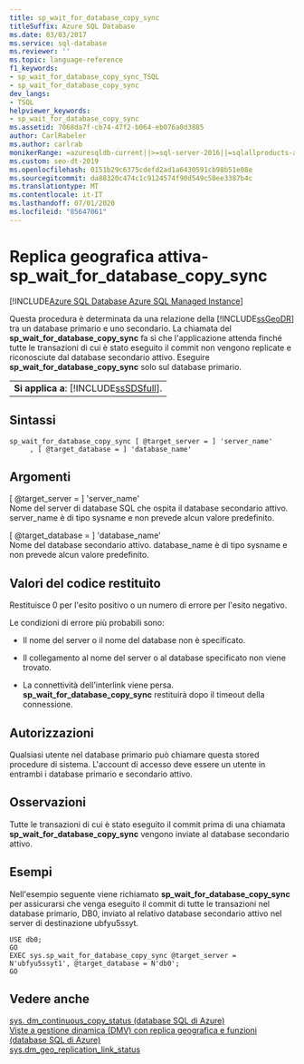 ```yaml
---
title: sp_wait_for_database_copy_sync
titleSuffix: Azure SQL Database
ms.date: 03/03/2017
ms.service: sql-database
ms.reviewer: ''
ms.topic: language-reference
f1_keywords:
- sp_wait_for_database_copy_sync_TSQL
- sp_wait_for_database_copy_sync
dev_langs:
- TSQL
helpviewer_keywords:
- sp_wait_for_database_copy_sync
ms.assetid: 7068da7f-cb74-47f2-b064-eb076a0d3885
author: CarlRabeler
ms.author: carlrab
monikerRange: =azuresqldb-current||>=sql-server-2016||=sqlallproducts-allversions||>=sql-server-linux-2017||=azuresqldb-mi-current
ms.custom: seo-dt-2019
ms.openlocfilehash: 0151b29c6375cdefd2ad1a6430591cb98b51e08e
ms.sourcegitcommit: da88320c474c1c9124574f90d549c50ee3387b4c
ms.translationtype: MT
ms.contentlocale: it-IT
ms.lasthandoff: 07/01/2020
ms.locfileid: "85647061"
---
```

# <a name="active-geo-replication---sp_wait_for_database_copy_sync"></a>Replica geografica attiva-sp_wait_for_database_copy_sync
[!INCLUDE[Azure SQL Database Azure SQL Managed Instance](../../includes/applies-to-version/asdb-asdbmi.md)]

  Questa procedura è determinata da una relazione della [!INCLUDE[ssGeoDR](../../includes/ssgeodr-md.md)] tra un database primario e uno secondario. La chiamata del **sp_wait_for_database_copy_sync** fa sì che l'applicazione attenda finché tutte le transazioni di cui è stato eseguito il commit non vengono replicate e riconosciute dal database secondario attivo. Eseguire **sp_wait_for_database_copy_sync** solo sul database primario.  
  
||  
|-|  
|**Si applica a**: [!INCLUDE[ssSDSfull](../../includes/sssdsfull-md.md)].|  
  
## <a name="syntax"></a>Sintassi  
  
```  
sp_wait_for_database_copy_sync [ @target_server = ] 'server_name'   
     , [ @target_database = ] 'database_name'  
```  
  
## <a name="arguments"></a>Argomenti  
 [ @target_server = ] 'server_name'  
 Nome del server di database SQL che ospita il database secondario attivo. server_name è di tipo sysname e non prevede alcun valore predefinito.  
  
 [ @target_database = ] 'database_name'  
 Nome del database secondario attivo. database_name è di tipo sysname e non prevede alcun valore predefinito.  
  
## <a name="return-code-values"></a>Valori del codice restituito  
 Restituisce 0 per l'esito positivo o un numero di errore per l'esito negativo.  
  
 Le condizioni di errore più probabili sono:  
  
-   Il nome del server o il nome del database non è specificato.  
  
-   Il collegamento al nome del server o al database specificato non viene trovato.  
  
-   La connettività dell'interlink viene persa. **sp_wait_for_database_copy_sync** restituirà dopo il timeout della connessione.  
  
## <a name="permissions"></a>Autorizzazioni  
 Qualsiasi utente nel database primario può chiamare questa stored procedure di sistema. L'account di accesso deve essere un utente in entrambi i database primario e secondario attivo.  
  
## <a name="remarks"></a>Osservazioni  
 Tutte le transazioni di cui è stato eseguito il commit prima di una chiamata **sp_wait_for_database_copy_sync** vengono inviate al database secondario attivo.  
  
## <a name="examples"></a>Esempi  
 Nell'esempio seguente viene richiamato **sp_wait_for_database_copy_sync** per assicurarsi che venga eseguito il commit di tutte le transazioni nel database primario, DB0, inviato al relativo database secondario attivo nel server di destinazione ubfyu5ssyt.  
  
```  
USE db0;  
GO  
EXEC sys.sp_wait_for_database_copy_sync @target_server = N'ubfyu5ssyt1', @target_database = N'db0';  
GO  
```  
  
## <a name="see-also"></a>Vedere anche  
 [sys. dm_continuous_copy_status &#40;database SQL di Azure&#41;](../../relational-databases/system-dynamic-management-views/sys-dm-continuous-copy-status-azure-sql-database.md)   
 [Viste a gestione dinamica (DMV) con replica geografica e funzioni &#40;database SQL di Azure&#41;](../../relational-databases/system-dynamic-management-views/geo-replication-dynamic-management-views-and-functions-azure-sql-database.md)   
 [sys.dm_geo_replication_link_status](../system-dynamic-management-views/sys-dm-geo-replication-link-status-azure-sql-database.md)
  
  
